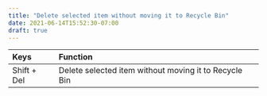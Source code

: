 ```yaml
---
title: "Delete selected item without moving it to Recycle Bin"
date: 2021-06-14T15:52:30-07:00
draft: true
---
```


| Keys                       | Function                                               |
|:---------------------------|:-------------------------------------------------------| 
| Shift + Del 	             | Delete selected item without moving it to Recycle Bin  |



